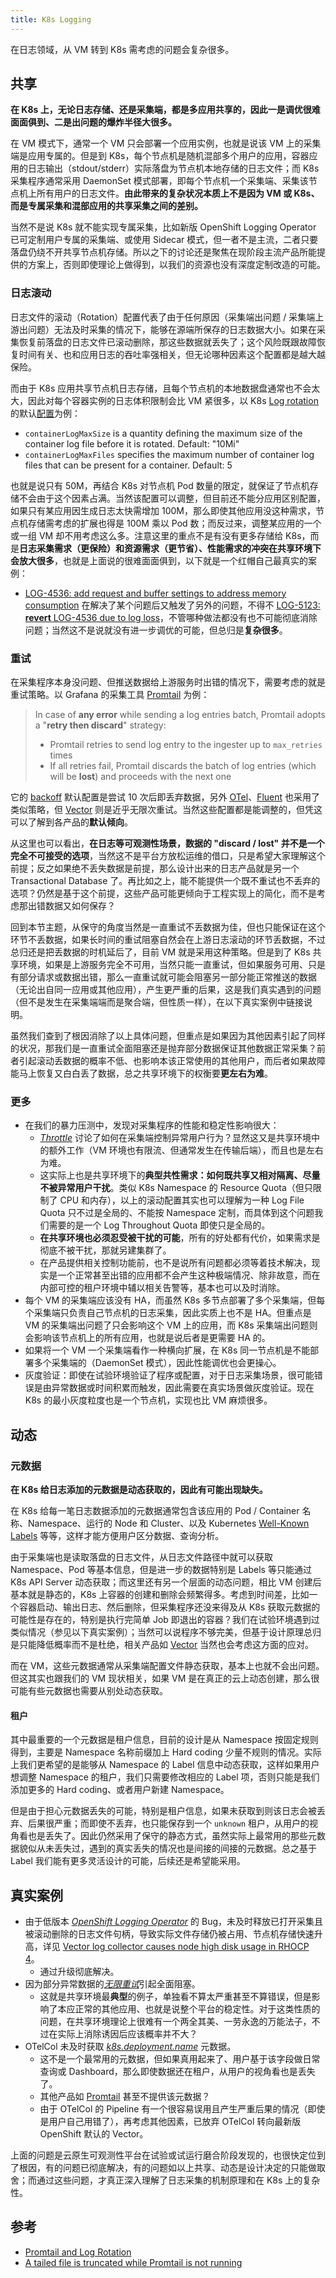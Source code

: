 ```yaml
---
title: K8s Logging
---
```


在日志领域，从 VM 转到 K8s 需考虑的问题会复杂很多。

## 共享

**在 K8s 上，无论日志存储、还是采集端，都是多应用共享的，因此一是调优很难面面俱到、二是出问题的爆炸半径大很多。**

在 VM 模式下，通常一个 VM 只会部署一个应用实例，也就是说该 VM 上的采集端是应用专属的。但是到 K8s，每个节点机是随机混部多个用户的应用，容器应用的日志输出（stdout/stderr）实际落盘为节点机本地存储的日志文件；而 K8s 采集程序通常采用 DaemonSet 模式部署，即每个节点机一个采集端、采集该节点机上所有用户的日志文件。**由此带来的复杂状况本质上不是因为 VM 或 K8s、而是专属采集和混部应用的共享采集之间的差别。**

当然不是说 K8s 就不能实现专属采集，比如新版 OpenShift Logging Operator 已可定制用户专属的采集端、或使用 Sidecar 模式，但一者不是主流，二者只要落盘仍绕不开共享节点机存储。所以之下的讨论还是聚焦在现阶段主流产品所能提供的方案上，否则即使理论上做得到，以我们的资源也没有深度定制改造的可能。

### 日志滚动

日志文件的滚动（Rotation）配置代表了由于任何原因（采集端出问题 / 采集端上游出问题）无法及时采集的情况下，能够在源端所保存的日志数据大小。如果在采集恢复前落盘的日志文件已滚动删除，那这些数据就丢失了；这个风险既跟故障恢复时间有关、也和应用日志的吞吐率强相关，但无论哪种因素这个配置都是越大越保险。

而由于 K8s 应用共享节点机日志存储，且每个节点机的本地数据盘通常也不会太大，因此对每个容器实例的日志体积限制会比 VM 紧很多，以 K8s [Log rotation](https://kubernetes.io/docs/concepts/cluster-administration/logging/#log-rotation) 的默认[配置](https://kubernetes.io/docs/reference/config-api/kubelet-config.v1beta1/)为例：

- `containerLogMaxSize` is a quantity defining the maximum size of the container log file before it is rotated. Default: "10Mi"
- `containerLogMaxFiles` specifies the maximum number of container log files that can be present for a container. Default: 5

也就是说只有 50M，再结合 K8s 对节点机 Pod 数量的限定，就保证了节点机存储不会由于这个因素占满。当然该配置可以调整，但目前还不能分应用区别配置，如果只有某应用因生成日志太快需增加 100M，那么即使其他应用没这种需求，节点机存储需考虑的扩展也得是 100M 乘以 Pod 数；而反过来，调整某应用的一个或一组 VM 却不用考虑这么多。注意这里的重点不是有没有更多存储给 K8s，而是**日志采集需求（更保险）和资源需求（更节省）、性能需求的冲突在共享环境下会放大很多**，也就是上面说的很难面面俱到，以下就是一个红帽自己最真实的案例：

- [LOG-4536: add request and buffer settings to address memory consumption](https://github.com/openshift/cluster-logging-operator/pull/2220) 在解决了某个问题后又触发了另外的问题，不得不 [LOG-5123: **revert** LOG-4536 due to log loss](https://github.com/openshift/cluster-logging-operator/pull/2366)，不管哪种做法都没有也不可能彻底消除问题；当然这不是说就没有进一步调优的可能，但总归是**复杂很多**。

### 重试

在采集程序本身没问题、但推送数据给上游服务时出错的情况下，需要考虑的就是重试策略。以 Grafana 的采集工具 [Promtail](https://grafana.com/docs/loki/latest/send-data/promtail/troubleshooting/#loki-is-unavailable) 为例：

> In case of **any error** while sending a log entries batch, Promtail adopts a "**retry then discard**" strategy:
>
> - Promtail retries to send log entry to the ingester up to `max_retries` times
> - If all retries fail, Promtail discards the batch of log entries (which will be **lost**) and proceeds with the next one

它的 [backoff](https://grafana.com/docs/loki/latest/send-data/promtail/configuration/#clients) 默认配置是尝试 10 次后即丢弃数据，另外 [OTel](https://github.com/open-telemetry/opentelemetry-collector/blob/v0.95.0/exporter/exporterhelper/README.md#configuration)、[Fluent](https://docs.fluentbit.io/manual/administration/scheduling-and-retries#configuring-retries) 也采用了类似策略，但 [Vector](https://vector.dev/docs/reference/configuration/sinks/loki/#request.retry_attempts) 则是近乎无限次重试。当然这些配置都是能调整的，但凭这可以了解到各产品的**默认倾向**。

从这里也可以看出，**在日志等可观测性场景，数据的 "discard / lost" 并不是一个完全不可接受的选项**，当然这不是平台方放松运维的借口，只是希望大家理解这个前提；反之如果绝不丢失数据是前提，那么设计出来的日志产品就是另一个 Transactional Database 了。再比如之上，能不能提供一个既不重试也不丢弃的选项？仍然是基于这个前提，这些产品可能更倾向于工程实现上的简化，而不是考虑那出错数据又如何保存？

回到本节主题，从保守的角度当然是一直重试不丢数据为佳，但也只能保证在这个环节不丢数据，如果长时间的重试阻塞自然会在上游日志滚动的环节丢数据，不过总归还是把丢数据的时机延后了，目前 VM 就是采用这种策略。但是到了 K8s 共享环境，如果是上游服务完全不可用，当然只能一直重试，但如果服务可用、只是有部分请求或数据出错，那么一直重试就可能会阻塞另一部分能正常推送的数据（无论出自同一应用或其他应用），产生更严重的后果，这是我们真实遇到的问题（但不是发生在采集端端而是聚合端，但性质一样），在以下真实案例中链接说明。

虽然我们查到了根因消除了以上具体问题，但重点是如果因为其他因素引起了同样的状况，那我们是一直重试全面阻塞还是抛弃部分数据保证其他数据正常采集？前者引起滚动丢数据的概率不低、也影响本该正常使用的其他用户，而后者如果故障能马上恢复又白白丢了数据，总之共享环境下的权衡要**更左右为难**。

### 更多

- 在我们的暴力压测中，发现对采集程序的性能和稳定性影响很大：
  - [*Throttle*](why-here.md) 讨论了如何在采集端控制异常用户行为？显然这又是共享环境中的额外工作（VM 环境也有限流、但通常发生在传输后端），而且也是左右为难。
  - 这实际上也是共享环境下的**典型共性需求：如何既共享又相对隔离、尽量不被异常用户干扰**。类似 K8s Namespace 的 Resource Quota（但只限制了 CPU 和内存），以上的滚动配置其实也可以理解为一种 Log File Quota 只不过是全局的、不能按 Namespace 定制，而具体到这个问题我们需要的是一个 Log Throughout Quota 即使只是全局的。
  - **在共享环境也必须忍受被干扰的可能**，所有的好处都有代价，如果需求是彻底不被干扰，那就另建集群了。
  - 在产品提供相关控制功能前，也不是说所有问题都必须等着技术解决，现实是一个正常甚至出错的应用都不会产生这种极端情况、除非故意，而在内部可控的租户环境中辅以相关告警等，基本也可以及时消除。
- 每个 VM 的采集端应该没有 HA，而虽然 K8s 多节点部署了多个采集端，但每个采集端只负责自己节点机的日志采集，因此实质上也不是 HA。但重点是 VM 的采集端出问题了只会影响这个 VM 上的应用，而 K8s 采集端出问题则会影响该节点机上的所有应用，也就是说后者是更需要 HA 的。
- 如果将一个 VM 一个采集端看作一种横向扩展，在 K8s 同一节点机是不能部署多个采集端的（DaemonSet 模式），因此性能调优也会更操心。
- 灰度验证：即使在试验环境验证了程序或配置，对于日志采集场景，很可能错误是由异常数据或时间积累而触发，因此需要在真实场景做灰度验证。现在 K8s 的最小灰度粒度也是一个节点机，实现也比 VM 麻烦很多。

## 动态

### 元数据

**在 K8s 给日志添加的元数据是动态获取的，因此有可能出现缺失。**

在 K8s 给每一笔日志数据添加的元数据通常包含该应用的 Pod / Container 名称、Namespace、运行的 Node 和 Cluster、以及 Kubernetes [Well-Known Labels](https://kubernetes.io/docs/reference/labels-annotations-taints/) 等等，这样才能方便用户区分数据、查询分析。

由于采集端也是读取落盘的日志文件，从日志文件路径中就可以获取 Namespace、Pod 等基本信息，但是进一步的数据特别是 Labels 等只能通过 K8s API Server 动态获取；而这里还有另一个层面的动态问题，相比 VM 创建后基本就是静态的，K8s 上容器的创建和删除会频繁得多。考虑到时间差，比如一个容器启动、输出日志、然后删除，但采集程序还没来得及从 K8s 获取元数据的可能性是存在的，特别是执行完简单 Job 即退出的容器？我们在试验环境遇到过类似情况（参见以下真实案例）；当然可以说程序不够完美，但基于设计原理总归是只能降低概率而不是杜绝，相关产品如 [Vector](https://vector.dev/docs/reference/configuration/sources/kubernetes_logs/#delay_deletion_ms) 当然也会考虑这方面的应对。

而在 VM，这些元数据通常从采集端配置文件静态获取，基本上也就不会出问题。但这其实也跟我们的 VM 现状相关，如果 VM 是在真正的云上动态创建，那么很可能有些元数据也需要从别处动态获取。

#### 租户

其中最重要的一个元数据是租户信息，目前的设计是从 Namespace 按固定规则得到，主要是 Namespace 名称前缀加上 Hard coding 少量不规则的情况。实际上我们更希望的是能够从 Namespace 的 Label 信息中动态获取，这样如果用户想调整 Namespace 的租户，我们只需要修改相应的 Label 项，否则只能是我们添加更多的 Hard coding、或者用户新建 Namespace。

但是由于担心元数据丢失的可能，特别是租户信息，如果未获取到则该日志会被丢弃、后果很严重；而即使不丢弃，也只能保存到一个 `unknown` 租户，从用户的视角看也是丢失了。因此仍然采用了保守的静态方式，虽然实际上最常用的那些元数据貌似从未丢失过，遇到的真实丢失的情况也是间接的间接的元数据。总之基于 Label 我们能有更多灵活设计的可能，后续还是希望能采用。

## 真实案例

- 由于低版本 [*OpenShift Logging Operator*](why-here.md) 的 Bug，未及时释放已打开采集且被滚动删除的日志文件句柄，导致实际文件存储仍被占用、节点机存储快速升高，详见 [Vector log collector causes node high disk usage in RHOCP 4](https://access.redhat.com/solutions/7007644)。
  - 通过升级彻底解决。
- 因为部分异常数据的[*无限重试*](why-here.md)引起全面阻塞。
  - 这就是共享环境最**典型**的例子，单独看不算太严重甚至不算错误，但是影响了本应正常的其他应用、也就是说整个平台的稳定性。对于这类性质的问题，在共享环境理论上很难有一个两全其美、一劳永逸的万能法子，不过在实际上消除诱因后应该概率并不大？
- OTelCol 未及时获取 [*k8s.deployment.name*](why-here.md) 元数据。
  - 这不是一个最常用的元数据，但如果真用起来了、用户基于该字段做日常查询或 Dashboard，那么即使数据还在租户，从用户的视角看也是丢失了。
  - 其他产品如 [Promtail](https://grafana.com/docs/loki/latest/send-data/promtail/configuration/#kubernetes_sd_config) 甚至不提供该元数据？
  - 由于 OTelCol 的 Pipeline 有一个很容易误用且产生严重后果的情况（即使是用户自己用错了），再考虑其他因素，已放弃 OTelCol 转向最新版 OpenShift 默认的 Vector。

上面的问题是云原生可观测性平台在试验或试运行磨合阶段发现的，也很快定位到了根因，有的问题已彻底解决，有的问题如以上共享、动态是设计决定的只能做取舍；而通过这些问题，才真正深入理解了日志采集的机制原理和在 K8s 上的复杂性。

## 参考

- [Promtail and Log Rotation](https://grafana.com/docs/loki/latest/send-data/promtail/logrotation/)
- [A tailed file is truncated while Promtail is not running](https://grafana.com/docs/loki/latest/send-data/promtail/troubleshooting/#a-tailed-file-is-truncated-while-promtail-is-not-running)
